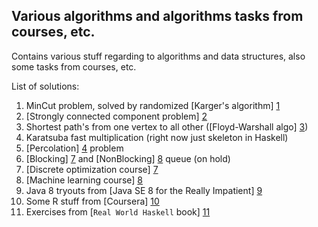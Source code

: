 ## Various algorithms and algorithms tasks from courses, etc. ##

Contains various stuff regarding to algorithms and data structures, also some tasks from courses, etc.

List of solutions:

1. MinCut problem, solved by randomized [Karger's algorithm] [1]
2. [Strongly connected component problem] [2]
3. Shortest path's from one vertex to all other ([Floyd-Warshall algo] [3])
4. Karatsuba fast multiplication (right now just skeleton in Haskell)
5. [Percolation] [4] problem
6. [Blocking] [7] and [NonBlocking] [8] queue (on hold)
7. [Discrete optimization course] [7]
8. [Machine learning course] [8]
9. Java 8 tryouts from [Java SE 8 for the Really Impatient] [9]
10. Some R stuff from [Coursera] [10]
11. Exercises from [`Real World Haskell` book] [11]


[1]: https://github.com/MysterionRise/algo-dangerzone/blob/master/src/MinCut.scala       "Karger's algorithm"
[2]: https://github.com/MysterionRise/algo-dangerzone/blob/master/src/StronglyConnectedComponents.java       "Strongly connected component problem"
[3]: https://github.com/MysterionRise/algo-dangerzone/blob/master/src/FloydWarshall.scala       "Floyd-Warshall algo"
[4]: https://github.com/MysterionRise/algo-dangerzone/blob/master/src/Percolation.java "Percolation"
[5]: https://github.com/MysterionRise/algo-dangerzone/blob/master/src/BlockingQueue.java "Blocking"
[6]: https://github.com/MysterionRise/algo-dangerzone/blob/master/src/NonBlockingQueue.java "NonBlocking"
[7]: https://class.coursera.org/optimization-002/ "Discrete optimization course"
[8]: https://class.coursera.org/ml-005 "Machine learning course"
[9]: http://www.amazon.com/Java-SE-8-Really-Impatient/dp/0321927761 "Java SE 8 for the Really Impatient"
[10]: https://www.coursera.org/ "Coursera"
[11]: http://book.realworldhaskell.org/ "`Real World Haskell` book"